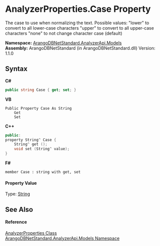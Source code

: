 # AnalyzerProperties.Case Property 
 

The case to use when normalizing the text. Possible values: "lower" to convert to all lower-case characters "upper" to convert to all upper-case characters "none" to not change character case (default)

**Namespace:**&nbsp;<a href="a2e54104-4ead-c0d1-eaad-3d92d56c8fb7">ArangoDBNetStandard.AnalyzerApi.Models</a><br />**Assembly:**&nbsp;ArangoDBNetStandard (in ArangoDBNetStandard.dll) Version: 1.1.0

## Syntax

**C#**<br />
``` C#
public string Case { get; set; }
```

**VB**<br />
``` VB
Public Property Case As String
	Get
	Set
```

**C++**<br />
``` C++
public:
property String^ Case {
	String^ get ();
	void set (String^ value);
}
```

**F#**<br />
``` F#
member Case : string with get, set

```


#### Property Value
Type: <a href="https://docs.microsoft.com/dotnet/api/system.string" target="_blank" rel="noopener noreferrer">String</a>

## See Also


#### Reference
<a href="ce0de02a-856c-3fd4-9c6a-532bc4f2188d">AnalyzerProperties Class</a><br /><a href="a2e54104-4ead-c0d1-eaad-3d92d56c8fb7">ArangoDBNetStandard.AnalyzerApi.Models Namespace</a><br />